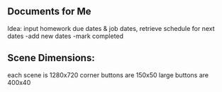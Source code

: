 ## Documents for Me
Idea: input homework due dates & job dates, retrieve schedule for next dates
    -add new dates
    -mark completed
    
## Scene Dimensions:
each scene is 1280x720
corner buttons are 150x50
large buttons are 400x40